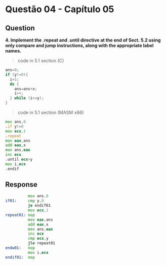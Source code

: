# Questão 04 - Capítulo 05

## Question

**<p>4. Implement the .repeat and .until directive at the end of Sect. 5.2 using only compare and jump instructions, along with the appropriate label names.</p>**

> code in 5.1 section (C)
```c
ans=0;
if (y!=0){
  i=1;
  do {
    ans=ans+x;
    i++;
  } while (i<=y);
}
```

> code in 5.1 section (MASM x86)
```asm
mov ans,0
.if y!=0
mov ecx,1
.repeat
mov eax,ans
add eax,x
mov ans,eax
inc ecx
.until ecx>y
mov i,ecx
.endif
```

## Response

```asm
          mov ans,0
if01:     cmp y,0
          je endif01
          mov ecx,1
repeat01: nop
          mov eax,ans
          add eax,x
          mov ans,eax
          inc ecx
          cmp ecx,y
          jle repeat01
endw01:   nop
          mov i,ecx
endif01:  nop
```
